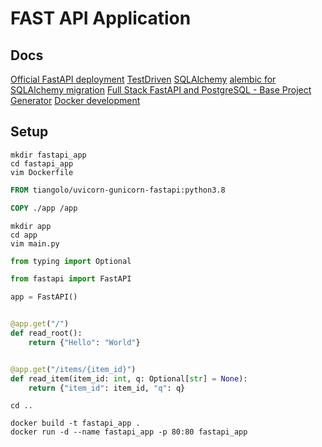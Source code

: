 # FAST API Application

## Docs

[Official FastAPI deployment](https://fastapi.tiangolo.com/deployment/)
[TestDriven](https://testdriven.io/courses/tdd-fastapi/docker-config/)
[SQLAlchemy](https://docs.sqlalchemy.org/en/13/)
[alembic for SQLAlchemy migration](https://alembic.sqlalchemy.org/en/latest/)
[Full Stack FastAPI and PostgreSQL - Base Project Generator](https://github.com/tiangolo/full-stack-fastapi-postgresql)
[Docker development](https://www.docker.com/blog/containerized-python-development-part-3/)

## Setup 

```shell script
mkdir fastapi_app
cd fastapi_app
vim Dockerfile
```

```dockerfile
FROM tiangolo/uvicorn-gunicorn-fastapi:python3.8

COPY ./app /app
```

```shell script
mkdir app
cd app
vim main.py
```

```python
from typing import Optional

from fastapi import FastAPI

app = FastAPI()


@app.get("/")
def read_root():
    return {"Hello": "World"}


@app.get("/items/{item_id}")
def read_item(item_id: int, q: Optional[str] = None):
    return {"item_id": item_id, "q": q}
```

```shell script
cd ..

docker build -t fastapi_app .
docker run -d --name fastapi_app -p 80:80 fastapi_app
```

